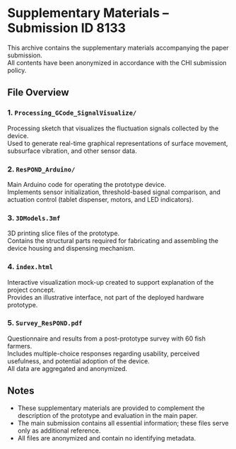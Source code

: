 # Supplementary Materials – Submission ID 8133

This archive contains the supplementary materials accompanying the paper submission.  
All contents have been anonymized in accordance with the CHI submission policy.

## File Overview

### 1. `Processing_GCode_SignalVisualize/`
Processing sketch that visualizes the fluctuation signals collected by the device.  
Used to generate real-time graphical representations of surface movement, subsurface vibration, and other sensor data.

### 2. `ResPOND_Arduino/`
Main Arduino code for operating the prototype device.  
Implements sensor initialization, threshold-based signal comparison, and actuation control (tablet dispenser, motors, and LED indicators).

### 3. `3DModels.3mf`
3D printing slice files of the prototype.  
Contains the structural parts required for fabricating and assembling the device housing and dispensing mechanism.

### 4. `index.html`
Interactive visualization mock-up created to support explanation of the project concept.  
Provides an illustrative interface, not part of the deployed hardware prototype.

### 5. `Survey_ResPOND.pdf`
Questionnaire and results from a post-prototype survey with 60 fish farmers.  
Includes multiple-choice responses regarding usability, perceived usefulness, and potential adoption of the device.  
All data are aggregated and anonymized.

## Notes
- These supplementary materials are provided to complement the description of the prototype and evaluation in the main paper.  
- The main submission contains all essential information; these files serve only as additional reference.  
- All files are anonymized and contain no identifying metadata.
